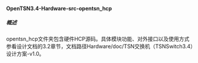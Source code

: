 #### OpenTSN3.4-Hardware-src-opentsn_hcp

##### 概述

opentsn_hcp文件夹包含硬件HCP源码。具体模块功能、对外接口以及使用方式参看设计文档的3.2章节，文档路径Hardware/doc/TSN交换机（TSNSwitch3.4）设计方案-v1.0。
      
 
